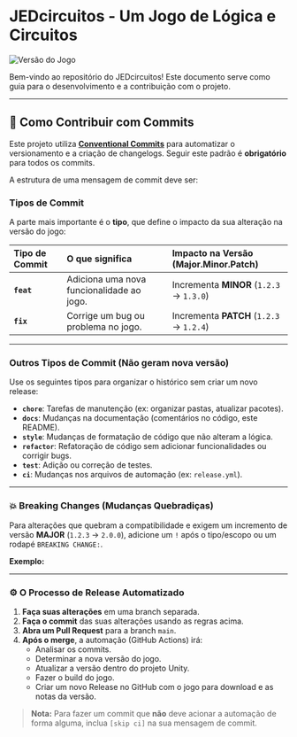 # JEDcircuitos - Um Jogo de Lógica e Circuitos

![Versão do Jogo](https://img.shields.io/github/v/release/Fredericodgv/JEDcircuitos?style=for-the-badge&label=Vers%C3%A3o)

Bem-vindo ao repositório do JEDcircuitos! Este documento serve como guia para o desenvolvimento e a contribuição com o projeto.

---

## 🚀 Como Contribuir com Commits

Este projeto utiliza **[Conventional Commits](https://www.conventionalcommits.org/)** para automatizar o versionamento e a criação de changelogs. Seguir este padrão é **obrigatório** para todos os commits.

A estrutura de uma mensagem de commit deve ser:

### Tipos de Commit

A parte mais importante é o **tipo**, que define o impacto da sua alteração na versão do jogo:

| Tipo de Commit | O que significa | Impacto na Versão (Major.Minor.Patch) |
| :--- | :--- | :--- |
| **`feat`** | Adiciona uma nova funcionalidade ao jogo. | Incrementa **MINOR** (`1.2.3` -> `1.3.0`) |
| **`fix`** | Corrige um bug ou problema no jogo. | Incrementa **PATCH** (`1.2.3` -> `1.2.4`) |

---

### Outros Tipos de Commit (Não geram nova versão)

Use os seguintes tipos para organizar o histórico sem criar um novo release:

* **`chore`**: Tarefas de manutenção (ex: organizar pastas, atualizar pacotes).
* **`docs`**: Mudanças na documentação (comentários no código, este README).
* **`style`**: Mudanças de formatação de código que não alteram a lógica.
* **`refactor`**: Refatoração de código sem adicionar funcionalidades ou corrigir bugs.
* **`test`**: Adição ou correção de testes.
* **`ci`**: Mudanças nos arquivos de automação (ex: `release.yml`).

---

### 💥 Breaking Changes (Mudanças Quebradiças)

Para alterações que quebram a compatibilidade e exigem um incremento de versão **MAJOR** (`1.2.3` -> `2.0.0`), adicione um `!` após o tipo/escopo ou um rodapé `BREAKING CHANGE:`.

**Exemplo:**

---

### ⚙️ O Processo de Release Automatizado

1.  **Faça suas alterações** em uma branch separada.
2.  **Faça o commit** das suas alterações usando as regras acima.
3.  **Abra um Pull Request** para a branch `main`.
4.  **Após o merge**, a automação (GitHub Actions) irá:
    * Analisar os commits.
    * Determinar a nova versão do jogo.
    * Atualizar a versão dentro do projeto Unity.
    * Fazer o build do jogo.
    * Criar um novo Release no GitHub com o jogo para download e as notas da versão.

> **Nota:** Para fazer um commit que **não** deve acionar a automação de forma alguma, inclua `[skip ci]` na sua mensagem de commit.
